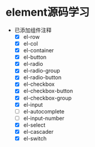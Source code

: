 # element源码学习
- 已添加组件注释
  - [x] el-row
  - [x] el-col
  - [x] el-container
  - [x] el-button
  - [x] el-radio
  - [x] el-radio-group
  - [x] el-radio-button
  - [x] el-checkbox
  - [x] el-checkbox-button
  - [x] el-checkbox-group
  - [x] el-input
  - [ ] el-autocomplete
  - [ ] el-input-number
  - [x] el-select
  - [x] el-cascader
  - [x] el-switch